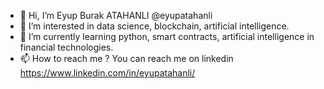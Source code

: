 - 👋 Hi, I’m Eyup Burak ATAHANLI @eyupatahanli
- 👀 I’m interested in data science, blockchain, artificial intelligence. 
- 🌱 I’m currently learning python, smart contracts, artificial intelligence in financial technologies.
- 📫 How to reach me ? You can reach me on linkedin https://www.linkedin.com/in/eyupatahanli/ 

